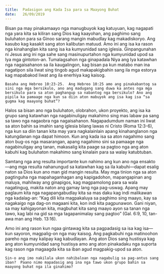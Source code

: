 ```yaml
---
title:  Padasigon ang Kada Isa para sa Maayong Buhat
date:   26/09/2019
---
```


Bisan pa may pinakamaayo nga manugbuyok kag katuyuan, kag nagapati nga yara kita sa kiliran sang Dios kag kaayohan, ang paghimo sang buluhaton para sa Ginoo sarang mangin mabudlay kag makadiskoryo.  Ang kasubo kag kasakit sang aton kalibutan matuud.  Amo ini ang isa ka rason nga kinahanglan kita sang isa ka kumyunidad sang iglesia.  Ginpangunahan ni Jesus ang ini nga sahe sang masinupurtahon nga kumyunidad upod sa Iya mga gintoton-an.  Tumalagsahon nga ginapadala Niya ang Iya katawhan nga nagaisahanon sa ila kaugalingon, kag bisan pa kun matabo man ina nagatipon sila liwat sing tingob agud makapakigbahin sang ila mga estorya kag mapabakod liwat ang ila enerhiya kag kaisog.      

`Basaha ang Hebreo 10:23-25.  Ang Hebreo 10:25 amo ang pinakabantog sa sini nga mga bersikulo, ano ang madugang sang duwa ka antes nga mga bersikulo para sa aton paghangup sa nabantog nga bersikulo? Ano ang pipila ka pamaage nga kun sa diin aton mabuyok ang isa kag isa “sa gugma kag maayong buhat”?`

Halos sa bisan ano nga buluhaton, olobrahon, ukon proyekto, ang isa ka grupo sang katawhan nga nagabinuligay makahimo sing mas labaw pa sang sa tawo nga nagaobra nga nagaisahanon.  Nagapadumdum naman ini liwat sa aton bahin sa imahin sang iglesia bilang lawas ni Cristo (Roma 12:3-6), nga kun sa diin tanan kita may yara nagkalainlain apang kinahanglanon nga katungdanan nga dapat himoon.  Kun ang kada isa sa aton nagahimo sang aton bug-os nga masarangan, apang nagahimo sini sa pamaage nga nagabinuligay ang tanan, makasalig kita paage sa pagtoo nga ang aton kabuhi kag buluhaton makahimo sang kinalain para sa walay katubtuban.  

Samtang nga ang resulta importante kun nahimo ang kun ano nga ensakto—ang mga resulta nahanungud sa katawhan kag sa ila kabuhi—dapat esalig naton sa Dios kun ano man gid mangin resulta.  May mga tinion nga sa aton pagtinguha nga mapahaganhagan ang kapigadohon, mapangapinan ang maluya, mahilway ang ginapigos, kag magpamolong para sa wala nagatingug, makita naton ang gamay lang nga pag-uswag.  Apang may paglaum kita nga nagapangabudlay kita sa mas daku kag indi malikawan nga kadalag-an: “Kag dili kita magpakaluya sa paghimo sing maayo, kay sa nagakaigo nga dag-on magaani kita, kon indi kita pagpunawon. Gani niyan, sa may kahigayonan kita, magbuhat kita sang maayo ayon sa tanan nga tawo, kag labi na gid sa mga tagapanimalay sang pagtoo” (Gal. 6:9, 10,  tan-awa man ang Heb. 13:16).

Amo ini ang rason kun ngaa gintawag kita sa pagpadasig sa isa kag isa—kun sayoron, magpalig-on nga may kaisog.  Ang pagkabuhi nga matinoohon pareho nga may kalipay kag kabudlayan.  Ang aton Dios sang hustisya kag ang aton kumyunidad sang hustisya amo ang aton pinakadaku nga suporta kag rason nga magaagda kita sa iban agud magpakig-upod sa aton.

`Sin-o ang imo nakilala ukon nahibaloan nga nagabulig sa pag-antus sang iban?  Paano nimo mapadasig ang ina nga tawo ukon grupo bahin sa maayong buhat nga ila ginahimo?`